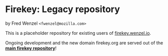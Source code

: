 # Firekey: Legacy repository
by Fred Wenzel ``<fwenzel@mozilla.com>``

This is a placeholder repository for existing users of [firekey.wenzel.io](http://firekey.wenzel.io).

Ongoing development and the new domain firekey.org are served out of the [**main firekey repository**](http://github.com/fwenzel/firekey)!
